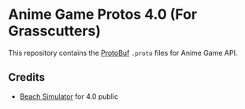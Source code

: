# Anime Game Protos 4.0 (For Grasscutters)
This repository contains the [ProtoBuf](https://github.com/google/protobuf) `.proto` files for Anime Game API.<br/>

## Credits 
 - [Beach Simulator](https://github.com/SlushinPS/beach-simulator) for 4.0 public<br/>